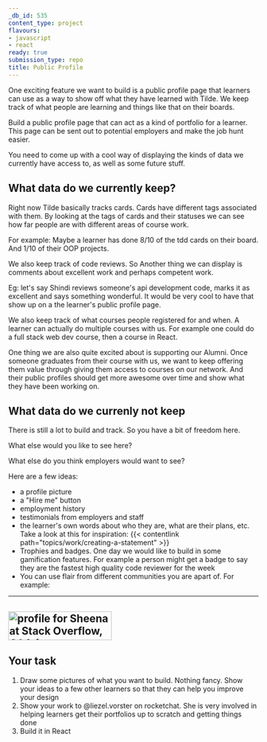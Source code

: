 ```yaml
---
_db_id: 535
content_type: project
flavours:
- javascript
- react
ready: true
submission_type: repo
title: Public Profile
---
```


One exciting feature we want to build is a public profile page that learners can use as a way to show off what they have learned with Tilde. We keep track of what people are learning and things like that on their boards.

Build a public profile page that can act as a kind of portfolio for a learner. This page can be sent out to potential employers and make the job hunt easier.

You need to come up with a cool way of displaying the kinds of data we currently have access to, as well as some future stuff.

## What data do we currently keep?

Right now Tilde basically tracks cards. Cards have different tags associated with them.
By looking at the tags of cards and their statuses we can see how far people are with different areas of course work.

For example: Maybe a learner has done 8/10 of the tdd cards on their board. And 1/10 of their OOP projects.

We also keep track of code reviews. So Another thing we can display is comments about excellent work and perhaps competent work.

Eg: let's say Shindi reviews someone's api development code, marks it as excellent and says something wonderful. It would be very cool to have that show up on a the learner's public profile page.

We also keep track of what courses people registered for and when. A learner can actually do multiple courses with us. For example one could do a full stack web dev course, then a course in React.

One thing we are also quite excited about is supporting our Alumni. Once someone graduates from their course with us, we want to keep offering them value through giving them access to courses on our network. And their public profiles should get more awesome over time and show what they have been working on.

## What data do we currenly not keep

There is still a lot to build and track. So you have a bit of freedom here.

What else would you like to see here?

What else do you think employers would want to see?

Here are a few ideas:

- a profile picture
- a "Hire me" button
- employment history
- testimonials from employers and staff
- the learner's own words about who they are, what are their plans, etc. Take a look at this for inspiration: {{< contentlink path="topics/work/creating-a-statement" >}}
- Trophies and badges. One day we would like to build in some gamification features. For example a person might get a badge to say they are the fastest high quality code reviewer for the week
- You can use flair from different communities you are apart of. For example:

---

## <a href="https://stackoverflow.com/users/742082/sheena"><img src="https://stackoverflow.com/users/flair/742082.png" width="208" height="58" alt="profile for Sheena at Stack Overflow, Q&amp;A for professional and enthusiast programmers" title="profile for Sheena at Stack Overflow, Q&amp;A for professional and enthusiast programmers"></a>

## Your task

1. Draw some pictures of what you want to build. Nothing fancy. Show your ideas to a few other learners so that they can help you improve your design
2. Show your work to @liezel.vorster on rocketchat. She is very involved in helping learners get their portfolios up to scratch and getting things done
3. Build it in React